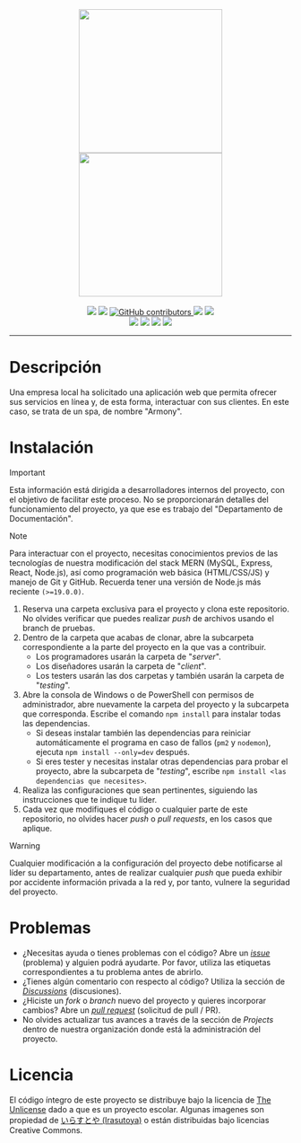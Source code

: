 <div align="center" style="margin:0;">
<img src="https://files.catbox.moe/72a72a.png" width="256px"/><br>
<img src="https://files.catbox.moe/enn8rs.png" width="256px"/>
<br><br>
  <a href="https://github.com/createchsoftware/armony/stargazers"><img src="https://img.shields.io/github/stars/createchsoftware/armony?style=for-the-badge"/></a>
  <a href="https://github.com/createchsoftware/armony/blob/main/README.md"><img src="https://img.shields.io/github/license/createchsoftware/armony?style=for-the-badge"></a>
  <a href="https://github.com/createchsoftware/armony/graphs/contributors"><img alt="GitHub contributors" src="https://img.shields.io/github/contributors/createchsoftware/armony?color=2b9348&style=for-the-badge">
  <a href="https://github.com/createchsoftware/armony/pulls"><img src="https://img.shields.io/github/issues-pr/createchsoftware/armony?style=for-the-badge"/></a>
  <a href="https://github.com/createchsoftware/armony/issues"><img src="https://img.shields.io/github/issues/createchsoftware/armony?style=for-the-badge"/></a>
<br>
    <img src="https://img.shields.io/badge/mysql-%2300f.svg?style=for-the-badge&logo=mysql&logoColor=white">
    <img src="https://img.shields.io/badge/express.js-%23404d59.svg?style=for-the-badge&logo=express&logoColor=%2361DAFB">
    <img src="https://img.shields.io/badge/react-%2320232a.svg?style=for-the-badge&logo=react&logoColor=%2361DAFB">
    <img src="https://img.shields.io/badge/node.js-6DA55F?style=for-the-badge&logo=node.js&logoColor=white">
</div>
<hr>

# Descripción
Una empresa local ha solicitado una aplicación web que permita ofrecer sus servicios en línea y, de esta forma, interactuar con sus clientes. En este caso, se trata de un spa, de nombre "Armony".

# Instalación
> [!IMPORTANT]  
> Esta información está dirigida a desarrolladores internos del proyecto, con el objetivo de facilitar este proceso. No se proporcionarán detalles del funcionamiento del proyecto, ya que ese es trabajo del "Departamento de Documentación".

> [!NOTE]  
> Para interactuar con el proyecto, necesitas conocimientos previos de las tecnologías de nuestra modificación del stack MERN (MySQL, Express, React, Node.js), así como programación web básica (HTML/CSS/JS) y manejo de Git y GitHub. Recuerda tener una versión de Node.js más reciente `(>=19.0.0)`.

1. Reserva una carpeta exclusiva para el proyecto y clona este repositorio. No olvides verificar que puedes realizar *push* de archivos usando el branch de pruebas.
2. Dentro de la carpeta que acabas de clonar, abre la subcarpeta correspondiente a la parte del proyecto en la que vas a contribuir.
   - Los programadores usarán la carpeta de "*server*".
   - Los diseñadores usarán la carpeta de "*client*".
   - Los testers usarán las dos carpetas y también usarán la carpeta de "*testing*".
3. Abre la consola de Windows o de PowerShell con permisos de administrador, abre nuevamente la carpeta del proyecto y la subcarpeta que corresponda. Escribe el comando `npm install` para instalar todas las dependencias.
   - Si deseas instalar también las dependencias para reiniciar automáticamente el programa en caso de fallos (`pm2` y `nodemon`), ejecuta `npm install --only=dev` después.
   - Si eres tester y necesitas instalar otras dependencias para probar el proyecto, abre la subcarpeta de "*testing*", escribe `npm install <las dependencias que necesites>`.
4. Realiza las configuraciones que sean pertinentes, siguiendo las instrucciones que te indique tu líder.
5. Cada vez que modifiques el código o cualquier parte de este repositorio, no olvides hacer *push* o *pull requests*, en los casos que aplique.

> [!WARNING]  
> Cualquier modificación a la configuración del proyecto debe notificarse al líder su departamento, antes de realizar cualquier *push* que pueda exhibir por accidente información privada a la red y, por tanto, vulnere la seguridad del proyecto.

# Problemas
- ¿Necesitas ayuda o tienes problemas con el código? Abre un <a href="https://github.com/createchsoftware/armony/issues">*issue*</a> (problema) y alguien podrá ayudarte. Por favor, utiliza las etiquetas correspondientes a tu problema antes de abrirlo.
- ¿Tienes algún comentario con respecto al código? Utiliza la sección de <a href="https://github.com/orgs/createchsoftware/discussions">*Discussions*</a> (discusiones).
- ¿Hiciste un *fork* o *branch* nuevo del proyecto y quieres incorporar cambios? Abre un <a href="https://github.com/createchsoftware/armony/pulls">*pull request*</a> (solicitud de pull / PR).
- No olvides actualizar tus avances a través de la sección de *Projects* dentro de nuestra organización donde está la administración del proyecto.

# Licencia
El código íntegro de este proyecto se distribuye bajo la licencia de <a href="https://github.com/createchsoftware/armony/blob/main/LICENSE">The Unlicense</a> dado a que es un proyecto escolar. Algunas imagenes son propiedad de <a href="https://www.irasutoya.com/">いらすとや (Irasutoya)</a> o están distribuidas bajo licencias Creative Commons.
